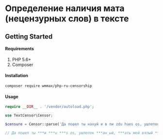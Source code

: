 # Определение наличия мата (нецензурных слов) в тексте

## Getting Started
#### Requirements
1. PHP 5.6+
2. Composer

#### Installation
`
composer require wmmax/php-ru-censorship
`

#### Usage
```php
require __DIR__ . '/vendor/autoload.php';

use TextCensor\Censor;

$censure = Censor::parse('Да пошел ты нахуй и в пи zdu hues os, ушлепок ебан_ый, ебать мой вялый хуй', '0');

// Да пошел ты ***и ***u ***s os, ушлепок ***ан_ый, ***ать мой вялый ***
```
